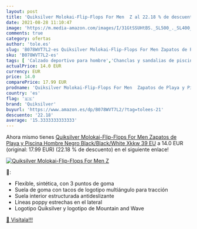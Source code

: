 ```yaml
---
layout: post
title: 'Quiksilver Molokai-Flip-Flops For Men  Z al 22.18 % de descuento'
date: 2021-08-28 11:10:47
image: 'https://m.media-amazon.com/images/I/31GtSSUHtBS._SL500_._SL400_.jpg'
comments: true
category: ofertas
author: 'tole.es'
slug: 'B078WVT7L2-es Quiksilver Molokai-Flip-Flops For Men Zapatos de Playa y...'
sku: 'B078WVT7L2-es'
tags: [ 'Calzado deportivo para hombre','Chanclas y sandalias de piscina para hombre','Zapatillas y calzado deportivo para hombre','Zapatos','Zapatos para hombre','Zapatos y complementos','quiksilver','zapatos', ]
actualPrice: 14.0 EUR
currency: EUR
price: 14.0
comparePrice: 17.99 EUR
prodname: 'Quiksilver Molokai-Flip-Flops For Men  Zapatos de Playa y Piscina Hombre  Negro  Black/Black/White Xkkw   39 EU'
country: 'es'
flag: '🇪🇸'
brand: 'Quiksilver'
buyurl: 'https://www.amazon.es/dp/B078WVT7L2/?tag=tolees-21'
descuento: '22.18'
average: '15.3333333333333'
---
```


Ahora mismo tienes [Quiksilver Molokai-Flip-Flops For Men  Zapatos de Playa y Piscina Hombre  Negro  Black/Black/White Xkkw   39 EU](https://www.amazon.es/dp/B078WVT7L2/?tag=tolees-21) a 14.0 EUR (original: 17.99 EUR) (22.18 %  de descuento) en el siguiente enlace!

[![Quiksilver Molokai-Flip-Flops For Men  Z](https://m.media-amazon.com/images/I/31GtSSUHtBS._SL500_._SL400_.jpg)](https://www.amazon.es/dp/B078WVT7L2/?tag=tolees-21)

🔎:

- Flexible, sintética, con 3 puntos de goma
- Suela de goma con tacos de logotipo multiángulo para tracción
- Suela interior estructurada antideslizante
- Líneas poppy estrechas en el lateral
- Logotipo Quiksilver y logotipo de Mountain and Wave

[🛒 Visítala!!!](https://www.amazon.es/dp/B078WVT7L2/?tag=tolees-21)
